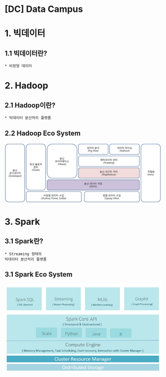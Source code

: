 [DC] Data Campus
==========================
# 1. 빅데이터
## 1.1 빅데이터란?
    * 비정형 데이터
# 2. Hadoop
## 2.1 Hadoop이란?
    * 빅데이터 분산처리 플랫폼 
    
## 2.2  Hadoop Eco System
![HadoopEcoSystem](res/image/dc/HadoopEcoSystem.png)

# 3. Spark
## 3.1 Spark란?
    * Streaming 형태의 
    빅데이터 분산처리 플랫폼
## 3.1 Spark Eco System
![SparkEcoSystem](res/image/dc/SparkEcoSystem.png)
